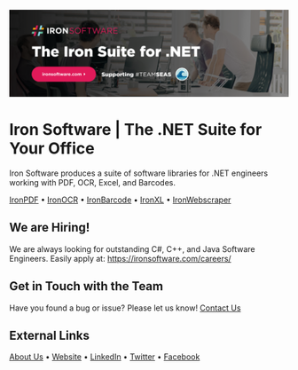 [![Iron Software GitHub Readme Banner](https://raw.githubusercontent.com/iron-software/.github/main/assets/ironsoftware_banner.png)](https://ironsoftware.com/)

# Iron Software | The .NET Suite for Your Office

Iron Software produces a suite of software libraries for .NET engineers working with PDF, OCR, Excel, and Barcodes.

[IronPDF](https://ironpdf.com/) • [IronOCR](https://ironsoftware.com/csharp/ocr/) • [IronBarcode](https://ironsoftware.com/csharp/barcode/) • [IronXL](https://ironsoftware.com/csharp/excel/) • [IronWebscraper](https://ironsoftware.com/csharp/webscraper/)

## We are Hiring!
We are always looking for outstanding C#, C++, and Java Software Engineers. Easily apply at: https://ironsoftware.com/careers/

## Get in Touch with the Team
Have you found a bug or issue? Please let us know! [Contact Us](https://ironsoftware.com/contact-us/)

## External Links
[About Us](https://ironsoftware.com/about-us/) • [Website](https://ironsoftware.com/) • [LinkedIn](https://www.linkedin.com/company/ironsoftware/) • [Twitter](https://twitter.com/ironsoftwaredev) • [Facebook](https://www.facebook.com/teamironsoftware/)
